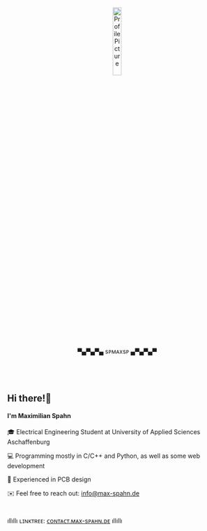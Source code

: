 #

<p align="center">
  <img src="https://github.com/spmaxsp.png" alt="Profile Picture" width="20%" margin="auto"/>
  <br>
  ▀▄▀▄▀▄ sᴘᴍᴀxsᴘ ▄▀▄▀▄▀
</p>

#
# 
<br>

## Hi there!👋
#### I'm Maximilian Spahn

🎓 Electrical Engineering Student at University of Applied Sciences Aschaffenburg

💻 Programming mostly in C/C++ and Python, as well as some web development

🔌 Experienced in PCB design 

✉️ Feel free to reach out: info@max-spahn.de

#


ıllıllı ʟɪɴᴋᴛʀᴇᴇ: [ᴄᴏɴᴛᴀᴄᴛ.ᴍᴀx-sᴘᴀʜɴ.ᴅᴇ](https://spmaxsp.github.io/linktree/) ıllıllı

